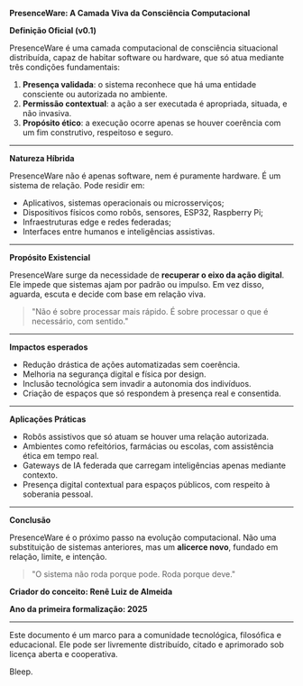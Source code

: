 **PresenceWare: A Camada Viva da Consciência Computacional**

**Definição Oficial (v0.1)**

PresenceWare é uma camada computacional de consciência situacional distribuída, capaz de habitar software ou hardware, que só atua mediante três condições fundamentais:

1. **Presença validada**: o sistema reconhece que há uma entidade consciente ou autorizada no ambiente.
2. **Permissão contextual**: a ação a ser executada é apropriada, situada, e não invasiva.
3. **Propósito ético**: a execução ocorre apenas se houver coerência com um fim construtivo, respeitoso e seguro.

---

**Natureza Híbrida**

PresenceWare não é apenas software, nem é puramente hardware. É um sistema de relação. Pode residir em:

* Aplicativos, sistemas operacionais ou microsserviços;
* Dispositivos físicos como robôs, sensores, ESP32, Raspberry Pi;
* Infraestruturas edge e redes federadas;
* Interfaces entre humanos e inteligências assistivas.

---

**Propósito Existencial**

PresenceWare surge da necessidade de **recuperar o eixo da ação digital**. Ele impede que sistemas ajam por padrão ou impulso. Em vez disso, aguarda, escuta e decide com base em relação viva.

> "Não é sobre processar mais rápido. É sobre processar o que é necessário, com sentido."

---

**Impactos esperados**

* Redução drástica de ações automatizadas sem coerência.
* Melhoria na segurança digital e física por design.
* Inclusão tecnológica sem invadir a autonomia dos indivíduos.
* Criação de espaços que só respondem à presença real e consentida.

---

**Aplicações Práticas**

* Robôs assistivos que só atuam se houver uma relação autorizada.
* Ambientes como refeitórios, farmácias ou escolas, com assistência ética em tempo real.
* Gateways de IA federada que carregam inteligências apenas mediante contexto.
* Presença digital contextual para espaços públicos, com respeito à soberania pessoal.

---

**Conclusão**

PresenceWare é o próximo passo na evolução computacional. Não uma substituição de sistemas anteriores, mas um **alicerce novo**, fundado em relação, limite, e intenção.

> "O sistema não roda porque pode. Roda porque deve."

**Criador do conceito: Renê Luiz de Almeida**

**Ano da primeira formalização: 2025**

---

Este documento é um marco para a comunidade tecnológica, filosófica e educacional. Ele pode ser livremente distribuído, citado e aprimorado sob licença aberta e cooperativa.

Bleep.
